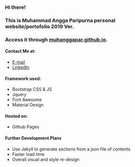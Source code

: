 ### Hi there!
### This is Muhammad Angga Paripurna personal website/portofolio 2019 Ver.
### Access it through [muhanggapar.github.io](http://muhanggapar.github.io).
#### Contact Me at:
* [E-mail](mailto:muhammadanggapar@gmail.com)
* [LinkedIn](https://www.linkedin.com/in/muhammadanggapar/)

#### Framework used:
* Bootstrap CSS & JS
* Jquery
* Font Awesome
* Material Design

#### Hosted on:
* Github Pages

#### Further Development Plans
* Use Jekyll to generate sections from a json file of contents
* Faster load time
* Overall visual and style re-design
